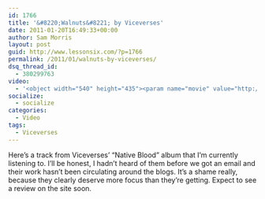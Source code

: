 ```yaml
---
id: 1766
title: '&#8220;Walnuts&#8221; by Viceverses'
date: 2011-01-20T16:49:33+00:00
author: Sam Morris
layout: post
guid: http://www.lessonsix.com/?p=1766
permalink: /2011/01/walnuts-by-viceverses/
dsq_thread_id:
  - 380299763
video:
  - '<object width="540" height="435"><param name="movie" value="http://www.youtube.com/v/Ho0NlZ6vBTo?fs=1&hl=en_GB"></param><param name="allowFullScreen" value="true"></param><param name="allowscriptaccess" value="always"></param><embed src="http://www.youtube.com/v/Ho0NlZ6vBTo?fs=1&hl=en_GB" type="application/x-shockwave-flash" width="540" height="435" allowscriptaccess="always" allowfullscreen="true"></embed></object>'
socialize:
  - socialize
categories:
  - Video
tags:
  - Viceverses
---
```

Here&#8217;s a track from Viceverses&#8217; &#8220;Native Blood&#8221; album that I&#8217;m currently listening to. I&#8217;ll be honest, I hadn&#8217;t heard of them before we got an email and their work hasn&#8217;t been circulating around the blogs. It&#8217;s a shame really, because they clearly deserve more focus than they&#8217;re getting. Expect to see a review on the site soon.